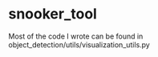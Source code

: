 # snooker_tool

Most of the code I wrote can be found in object_detection/utils/visualization_utils.py



